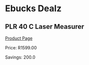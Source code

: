 
# Ebucks Dealz
## PLR 40 C Laser Measurer
[Product Page](https://www.ebucks.com/web/shop/productSelected.do?prodId=1169666389&catId=370101825)

Price: R1599.00

Savings: 200.0


	